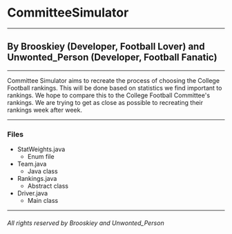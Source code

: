 # CommitteeSimulator

---

## By Brooskiey (Developer, Football Lover) and Unwonted_Person (Developer, Football Fanatic)

---
Committee Simulator aims to recreate the process of choosing the College Football rankings. This
will be done based on statistics we find important to rankings. We hope to compare this to the
College Football Committee's rankings. We are trying to get as close as possible to recreating
their rankings week after week.

---

### Files
* StatWeights.java
    *   Enum file
* Team.java
    * Java class
* Rankings.java
    * Abstract class
* Driver.java
    * Main class

---

###### All rights reserved by Brooskiey and Unwonted_Person 
